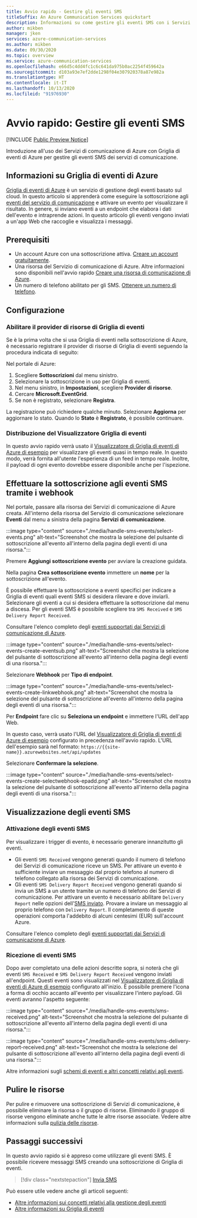 ```yaml
---
title: Avvio rapido - Gestire gli eventi SMS
titleSuffix: An Azure Communication Services quickstart
description: Informazioni su come gestire gli eventi SMS con i Servizi di comunicazione di Azure.
author: mikben
manager: jken
services: azure-communication-services
ms.author: mikben
ms.date: 09/30/2020
ms.topic: overview
ms.service: azure-communication-services
ms.openlocfilehash: e66d5c4dd4fc1c6c641da975b0ac2254f459642a
ms.sourcegitcommit: d103a93e7ef2dde1298f04e307920378a87e982a
ms.translationtype: HT
ms.contentlocale: it-IT
ms.lasthandoff: 10/13/2020
ms.locfileid: "91976930"
---
```

# <a name="quickstart-handle-sms-events"></a>Avvio rapido: Gestire gli eventi SMS

[!INCLUDE [Public Preview Notice](../../includes/public-preview-include.md)]

Introduzione all'uso dei Servizi di comunicazione di Azure con Griglia di eventi di Azure per gestire gli eventi SMS dei servizi di comunicazione. 

## <a name="about-azure-event-grid"></a>Informazioni su Griglia di eventi di Azure

[Griglia di eventi di Azure](https://docs.microsoft.com/azure/event-grid/overview) è un servizio di gestione degli eventi basato sul cloud. In questo articolo si apprenderà come eseguire la sottoscrizione agli [eventi del servizio di comunicazione](../../concepts/event-handling.md) e attivare un evento per visualizzare il risultato. In genere, si inviano eventi a un endpoint che elabora i dati dell'evento e intraprende azioni. In questo articolo gli eventi vengono inviati a un'app Web che raccoglie e visualizza i messaggi.

## <a name="prerequisites"></a>Prerequisiti
- Un account Azure con una sottoscrizione attiva. [Creare un account gratuitamente](https://azure.microsoft.com/free/?WT.mc_id=A261C142F). 
- Una risorsa del Servizio di comunicazione di Azure. Altre informazioni sono disponibili nell'avvio rapido [Creare una risorsa di comunicazione di Azure](../create-communication-resource.md).
- Un numero di telefono abilitato per gli SMS. [Ottenere un numero di telefono](./get-phone-number.md).

## <a name="setting-up"></a>Configurazione

### <a name="enable-event-grid-resource-provider"></a>Abilitare il provider di risorse di Griglia di eventi

Se è la prima volta che si usa Griglia di eventi nella sottoscrizione di Azure, è necessario registrare il provider di risorse di Griglia di eventi seguendo la procedura indicata di seguito:

Nel portale di Azure:

1. Scegliere **Sottoscrizioni** dal menu sinistro.
2. Selezionare la sottoscrizione in uso per Griglia di eventi.
3. Nel menu sinistro, in **Impostazioni**, scegliere **Provider di risorse**.
4. Cercare **Microsoft.EventGrid**.
5. Se non è registrato, selezionare **Registra**. 

La registrazione può richiedere qualche minuto. Selezionare **Aggiorna** per aggiornare lo stato. Quando lo **Stato** è **Registrato**, è possibile continuare.

### <a name="event-grid-viewer-deployment"></a>Distribuzione del Visualizzatore Griglia di eventi

In questo avvio rapido verrà usato il [Visualizzatore di Griglia di eventi di Azure di esempio](https://docs.microsoft.com/samples/azure-samples/azure-event-grid-viewer/azure-event-grid-viewer/) per visualizzare gli eventi quasi in tempo reale. In questo modo, verrà fornita all'utente l'esperienza di un feed in tempo reale. Inoltre, il payload di ogni evento dovrebbe essere disponibile anche per l'ispezione.  

## <a name="subscribe-to-the-sms-events-using-web-hooks"></a>Effettuare la sottoscrizione agli eventi SMS tramite i webhook

Nel portale, passare alla risorsa dei Servizi di comunicazione di Azure creata. All'interno della risorsa del Servizio di comunicazione selezionare **Eventi** dal menu a sinistra della pagina **Servizi di comunicazione**.

:::image type="content" source="./media/handle-sms-events/select-events.png" alt-text="Screenshot che mostra la selezione del pulsante di sottoscrizione all'evento all'interno della pagina degli eventi di una risorsa.":::

Premere **Aggiungi sottoscrizione evento** per avviare la creazione guidata.

Nella pagina **Crea sottoscrizione evento** immettere un **nome**  per la sottoscrizione all'evento.

È possibile effettuare la sottoscrizione a eventi specifici per indicare a Griglia di eventi quali eventi SMS si desidera rilevare e dove inviarli. Selezionare gli eventi a cui si desidera effettuare la sottoscrizione dal menu a discesa. Per gli eventi SMS è possibile scegliere tra `SMS Received` e `SMS Delivery Report Received`. 

Consultare l'elenco completo degli [eventi supportati dai Servizi di comunicazione di Azure](../../concepts/event-handling.md).

:::image type="content" source="./media/handle-sms-events/select-events-create-eventsub.png" alt-text="Screenshot che mostra la selezione del pulsante di sottoscrizione all'evento all'interno della pagina degli eventi di una risorsa.":::

Selezionare **Webhook** per **Tipo di endpoint**. 

:::image type="content" source="./media/handle-sms-events/select-events-create-linkwebhook.png" alt-text="Screenshot che mostra la selezione del pulsante di sottoscrizione all'evento all'interno della pagina degli eventi di una risorsa.":::

Per **Endpoint** fare clic su **Seleziona un endpoint** e immettere l'URL dell'app Web.

In questo caso, verrà usato l'URL del [Visualizzatore di Griglia di eventi di Azure di esempio](https://docs.microsoft.com/samples/azure-samples/azure-event-grid-viewer/azure-event-grid-viewer/) configurato in precedenza nell'avvio rapido. L'URL dell'esempio sarà nel formato: `https://{{site-name}}.azurewebsites.net/api/updates`

Selezionare **Confermare la selezione**.

:::image type="content" source="./media/handle-sms-events/select-events-create-selectwebhook-epadd.png" alt-text="Screenshot che mostra la selezione del pulsante di sottoscrizione all'evento all'interno della pagina degli eventi di una risorsa.":::

## <a name="viewing-sms-events"></a>Visualizzazione degli eventi SMS

### <a name="triggering-sms-events"></a>Attivazione degli eventi SMS

Per visualizzare i trigger di evento, è necessario generare innanzitutto gli eventi.

- Gli eventi `SMS Received` vengono generati quando il numero di telefono dei Servizi di comunicazione riceve un SMS. Per attivare un evento è sufficiente inviare un messaggio dal proprio telefono al numero di telefono collegato alla risorsa dei Servizi di comunicazione.
- Gli eventi `SMS Delivery Report Received` vengono generati quando si invia un SMS a un utente tramite un numero di telefono dei Servizi di comunicazione. Per attivare un evento è necessario abilitare `Delivery Report` nelle opzioni dell'[SMS inviato](../telephony-sms/send.md). Provare a inviare un messaggio al proprio telefono con `Delivery Report`. Il completamento di queste operazioni comporta l'addebito di alcuni centesimi (EUR) sull'account Azure.

Consultare l'elenco completo degli [eventi supportati dai Servizi di comunicazione di Azure](../../concepts/event-handling.md).

### <a name="receiving-sms-events"></a>Ricezione di eventi SMS

Dopo aver completato una delle azioni descritte sopra, si noterà che gli eventi `SMS Received` e `SMS Delivery Report Received` vengono inviati all'endpoint. Questi eventi sono visualizzati nel [Visualizzatore di Griglia di eventi di Azure di esempio](https://docs.microsoft.com/samples/azure-samples/azure-event-grid-viewer/azure-event-grid-viewer/) configurato all'inizio. È possibile premere l'icona a forma di occhio accanto all'evento per visualizzare l'intero payload. Gli eventi avranno l'aspetto seguente:

:::image type="content" source="./media/handle-sms-events/sms-received.png" alt-text="Screenshot che mostra la selezione del pulsante di sottoscrizione all'evento all'interno della pagina degli eventi di una risorsa.":::

:::image type="content" source="./media/handle-sms-events/sms-delivery-report-received.png" alt-text="Screenshot che mostra la selezione del pulsante di sottoscrizione all'evento all'interno della pagina degli eventi di una risorsa.":::

Altre informazioni sugli [schemi di eventi e altri concetti relativi agli eventi](../../concepts/event-handling.md).

## <a name="clean-up-resources"></a>Pulire le risorse

Per pulire e rimuovere una sottoscrizione di Servizi di comunicazione, è possibile eliminare la risorsa o il gruppo di risorse. Eliminando il gruppo di risorse vengono eliminate anche tutte le altre risorse associate. Vedere altre informazioni sulla [pulizia delle risorse](../create-communication-resource.md#clean-up-resources).

## <a name="next-steps"></a>Passaggi successivi

In questo avvio rapido si è appreso come utilizzare gli eventi SMS. È possibile ricevere messaggi SMS creando una sottoscrizione di Griglia di eventi.

> [!div class="nextstepaction"] 
> [Invia SMS](../telephony-sms/send.md)

Può essere utile vedere anche gli articoli seguenti:

 - [Altre informazioni sui concetti relativi alla gestione degli eventi](../../concepts/event-handling.md)
 - [Altre informazioni su Griglia di eventi](https://docs.microsoft.com/azure/event-grid/overview)
